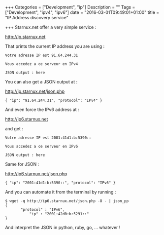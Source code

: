 +++
Categories = ["Development", "ip"]
Description = ""
Tags = ["Development", "ipv4", "ipv6"]
date = "2016-03-01T09:49:01+01:00"
title = "IP Address discovery service"

+++
Starnux.net offer a very simple service :

http://ip.starnux.net
<!--more-->

That prints the current IP address you are using :

````
Votre adresse IP est 91.64.244.31

Vous accedez a ce serveur en IPv4

JSON output : here
````

You can also get a JSON output at :


http://ip.starnux.net/json.php


```
{ "ip": "91.64.244.31", "protocol": "IPv4" }
```

And even force the IPv6 address at :

http://ip6.starnux.net

and get :
````
Votre adresse IP est 2001:41d1:b:5390::

Vous accedez a ce serveur en IPv6

JSON output : here
````

Same for JSON :

http://ip6.starnux.net/json.php


```
{ "ip": "2001:41d1:b:5390::", "protocol": "IPv6" }
```

And you can automate it from the terminal by running :
```
$ wget -q http://ip6.starnux.net/json.php -O - | json_pp
{
	   "protocol" : "IPv6",
           "ip" : "2001:42d0:b:5291::"
}
```

And interpret the JSON in python, ruby, go, ... whatever !

